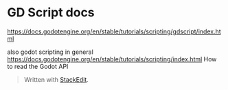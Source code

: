 # GD Script docs
https://docs.godotengine.org/en/stable/tutorials/scripting/gdscript/index.html

also godot scripting in general 
https://docs.godotengine.org/en/stable/tutorials/scripting/index.html
How to read the Godot API




> Written with [StackEdit](https://stackedit.io/).
<!--stackedit_data:
eyJoaXN0b3J5IjpbLTE2NjQwMTMwMjAsLTcwMDczNDcwNF19
-->